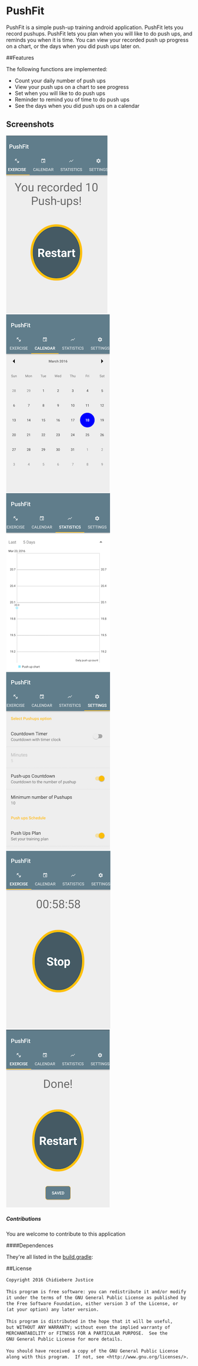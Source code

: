 # PushFit


PushFit is a simple push-up training android application. PushFit lets you record pushups. PushFit lets you plan when you will like to do push ups, and reminds you when it is time. You can view your recorded push up progress on a chart, or the days when you did push ups later on. 


##Features

The following functions are implemented:

* Count your daily number of push ups 
* View your push ups on a chart to see progress
* Set when you will like to do push ups
* Reminder to remind you of time to do push ups
* See the days when you did push ups on a calendar

## Screenshots

![Complete](https://github.com/andela-cnwokocha/Fitgoup/blob/master/assets/Screenshot_2016-03-23-09-27-10-134.png "Optional Title")
![Exercise Days](https://github.com/andela-cnwokocha/Fitgoup/blob/master/assets/Screenshot_2016-03-23-09-27-49-252.png "Optional Title")
![Chart](https://github.com/andela-cnwokocha/Fitgoup/blob/master/assets/Screenshot_2016-03-23-09-28-19-006.png "Optional Title")
![Settings](https://github.com/andela-cnwokocha/Fitgoup/blob/master/assets/Screenshot_2016-03-23-09-28-48-086.png "Optional Title")
![Timer counter](https://github.com/andela-cnwokocha/Fitgoup/blob/master/assets/Screenshot_2016-03-23-09-30-46-773.png "Optional Title")
![Count Saved](https://github.com/andela-cnwokocha/Fitgoup/blob/master/assets/Screenshot_2016-03-23-09-38-21-282.png "Optional Title")


##### Contributions
You are welcome to contribute to this application

####Dependences

They're all listed in the [build.gradle](https://github.com/andela-cnwokocha/Fitgoup/blob/master/build.gradle):


##License

    Copyright 2016 Chidiebere Justice

    This program is free software: you can redistribute it and/or modify
    it under the terms of the GNU General Public License as published by
    the Free Software Foundation, either version 3 of the License, or
    (at your option) any later version.

    This program is distributed in the hope that it will be useful,
    but WITHOUT ANY WARRANTY; without even the implied warranty of
    MERCHANTABILITY or FITNESS FOR A PARTICULAR PURPOSE.  See the
    GNU General Public License for more details.

    You should have received a copy of the GNU General Public License
    along with this program.  If not, see <http://www.gnu.org/licenses/>.



